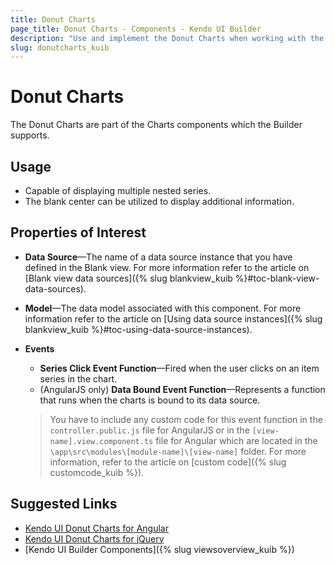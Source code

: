 ```yaml
---
title: Donut Charts
page_title: Donut Charts - Components - Kendo UI Builder
description: "Use and implement the Donut Charts when working with the Kendo UI Builder tool for creating and managing Angular and AngularJS-based web applications."
slug: donutcharts_kuib
---
```


# Donut Charts

The Donut Charts are part of the Charts components which the Builder supports.

## Usage

* Capable of displaying multiple nested series.
* The blank center can be utilized to display additional information.

## Properties of Interest

* **Data Source**&mdash;The name of a data source instance that you have defined in the Blank view. For more information refer to the article on [Blank view data sources]({% slug blankview_kuib %}#toc-blank-view-data-sources).
* **Model**&mdash;The data model associated with this component. For more information refer to the article on [Using data source instances]({% slug blankview_kuib %}#toc-using-data-source-instances).
* **Events**
    * **Series Click Event Function**&mdash;Fired when the user clicks on an item series in the chart.
    * (AngularJS only) **Data Bound Event Function**&mdash;Represents a function that runs when the charts is bound to its data source.

    > You have to include any custom code for this event function in the `controller.public.js` file for AngularJS or in the `[view-name].view.component.ts` file for Angular which are located in the `\app\src\modules\[module-name]\[view-name]` folder. For more information, refer to the article on [custom code]({% slug customcode_kuib %}).

## Suggested Links

* [Kendo UI Donut Charts for Angular](https://www.telerik.com/kendo-angular-ui/components/charts/series-types/donut/)
* [Kendo UI Donut Charts for jQuery](https://demos.telerik.com/kendo-ui/donut-charts/index)
* [Kendo UI Builder Components]({% slug viewsoverview_kuib %})
